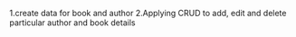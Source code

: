1.create data for book and author
2.Applying CRUD to add, edit and delete particular author and book details
